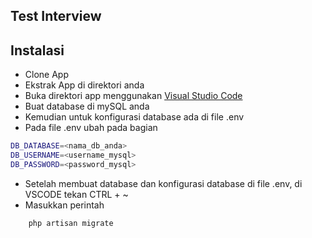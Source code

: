

## Test Interview

## Instalasi

- Clone App
- Ekstrak App di direktori anda
- Buka direktori app menggunakan [Visual Studio Code](https://code.visualstudio.com/)
- Buat database di mySQL anda 
- Kemudian untuk konfigurasi database ada di file .env 
- Pada file .env ubah pada bagian
```bash
DB_DATABASE=<nama_db_anda>
DB_USERNAME=<username_mysql>
DB_PASSWORD=<password_mysql>
```

- Setelah membuat database dan konfigurasi database di file .env, di VSCODE tekan CTRL + ~
- Masukkan perintah 
```bash
    php artisan migrate
```
